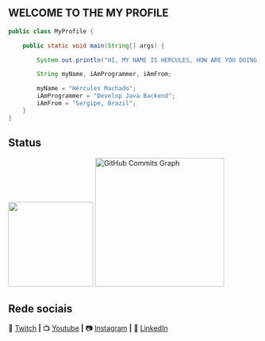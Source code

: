 ## WELCOME TO THE MY PROFILE

```Java
public class MyProfile {

    public static void main(String[] args) {

        System.out.println("HI, MY NAME IS HERCULES, HOW ARE YOU DOING!?");

        String myName, iAmProgrammer, iAmFrom;

        myName = "Hércules Machado";
        iAmProgrammer = "Develop Java Backend";
        iAmFrom = "Sergipe, Brazil";
    }
}

```

## Status
 
 <div style="align = center" >
   <img height="171em" src="https://github-readme-stats.vercel.app/api?username=herculesmachado&show_icons=true&theme=tokyonight&include_all_commits=true&count_private=true&hide_border=true&hide_rank=true&hide=commits&custom_title=Stats"/>
<!--   <a href="github.com/herculesmachado">
    <img height="171em" src="http://github-readme-streak-stats.herokuapp.com?user=herculesmachado&theme=tokyonight&hide_border=true&fire=FF00E9" />
  </a> -->
  <a href="github.com/herculesmachado">
   <img height="260em" src="https://github-readme-activity-graph.vercel.app/graph?username=herculesmachado&theme=github&hide_border=true&bg_color=1A1B27&color=628FDA&line=2BAEAE&point=FE00E8&custom_title=Commits%20Graph" alt="GitHub Commits Graph" /> 
 </a>
</div>

## Rede sociais

💜 [Twitch](https://www.twitch.tv/herculesverso_) **|**
📺 [Youtube](https://www.youtube.com/@programandocomhercules) **|**
📷 [Instagram](https://www.instagram.com/herculesverso/?hl=pt-br) **|**
👔 [LinkedIn](https://www.linkedin.com/in/herculesmachado/)
